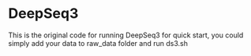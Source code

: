# DeepSeq3
This is the original code for running DeepSeq3
for quick start, you could simply add your data to raw_data folder and run ds3.sh
